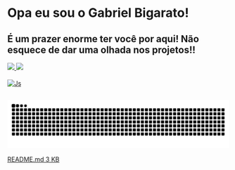# Opa eu sou o Gabriel Bigarato!

## É um prazer enorme ter você por aqui! Não esquece de dar uma olhada nos projetos!!

<a href="https://github.com/GabrielBigarato">
<img height="170cm" src="https://github-readme-stats.vercel.app/api?username=JoaoBigarato&show_icons=true">
<img height="170cm" src="https://github-readme-stats.vercel.app/api?username=JoaoBigarato&show_icons=true&theme=dracula">


<div style="display: inline_block"><br>
  
  <img align="center" alt="Js" height="40" width="300" src="https://skillicons.dev/icons?i=java,javascript,python,html,css,kotlin,">
  
</div>

  
  ##
 
<div> 
  <!-- <a href="https://instagram.com/jbigarato" target="_blank"><img src="https://img.shields.io/badge/-Instagram-%23E4405F?style=for-the-badge&logo=instagram&logoColor=white" target="_blank"></a>
  <a href = "mailto:contato.joaobigarato1@gmail.com"><img src="https://img.shields.io/badge/-Gmail-%23333?style=for-the-badge&logo=gmail&logoColor=white" target="_blank"></a>
  <a href="https://www.linkedin.com/in/Bigarato" target="_blank"><img src="https://img.shields.io/badge/-LinkedIn-%230077B5?style=for-the-badge&logo=linkedin&logoColor=white" target="_blank"></a> -->
  
</div>

![Snake Animation](https://github.com/JoaoBigarato/JoaoBigarato/blob/output/github-contribution-grid-snake-dark.svg?palette=github-dark)


README.md
3 KB
